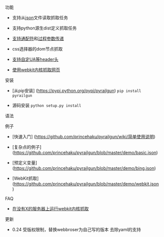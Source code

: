 功能

* 支持从[json](https://github.com/princehaku/pyrailgun/blob/master/demo/bing.json)文件读取抓取任务

* 支持python源生dist定义抓取任务

* [支持通配符](https://github.com/princehaku/pyrailgun/wiki/通配符支持)和[过程参数传递](https://github.com/princehaku/pyrailgun/wiki/过程参数传递)

* css选择器的dom节点抓取

* [支持自定UA等header头](https://github.com/princehaku/pyrailgun/wiki/设置请求头【Cookie和UA等】)

* [使用webkit内核抓取网页](https://github.com/princehaku/pyrailgun/wiki/使用webkit内核抓取网页)


安装

* [从pip安装] (https://pypi.python.org/pypi/pyrailgun) `pip install pyrailgun`

* 源码安装 `python setup.py install`


语法

例子

* [快速入门] (https://github.com/princehaku/pyrailgun/wiki/简单使用说明)

* [复杂点的例子] (https://github.com/princehaku/pyrailgun/blob/master/demo/basic.json)

* [预定义变量] (https://github.com/princehaku/pyrailgun/blob/master/demo/bing.json)

* [WebKit抓取] (https://github.com/princehaku/pyrailgun/blob/master/demo/webkit.json)

FAQ

* [在没有X的服务器上运行webkit内核抓取](https://github.com/princehaku/pyrailgun/wiki/在没有X的服务器上运行webkit内核抓取)


更新

* 0.24
  受版权限制，替换webbroser为自己写的版本
  去除yaml的支持
